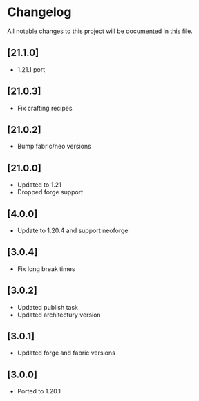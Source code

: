 # Changelog


All notable changes to this project will be documented in this file.

## [21.1.0]

- 1.21.1 port


## [21.0.3]

- Fix crafting recipes

## [21.0.2]

- Bump fabric/neo versions

## [21.0.0]

- Updated to 1.21
- Dropped forge support

## [4.0.0]

- Update to 1.20.4 and support neoforge

## [3.0.4]

- Fix long break times

## [3.0.2]

- Updated publish task
- Updated architectury version

## [3.0.1]

- Updated forge and fabric versions

## [3.0.0]

- Ported to 1.20.1
